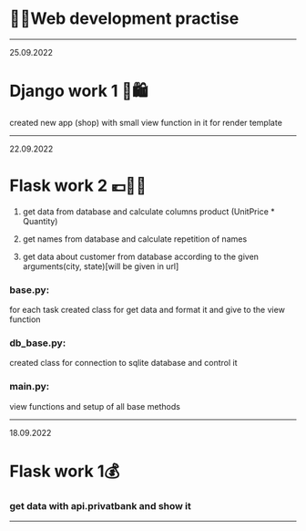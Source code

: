 # 👨‍💻Web development practise 
***
25.09.2022

Django work 1 🛒🛍
====

created new app (shop) with small view function in it for render template

***

22.09.2022

Flask work 2 💶👱🏪‍️
====

1) get data from database and calculate columns product (UnitPrice * Quantity)

2) get names from database and calculate repetition of names

3) get data about customer from database according to the given arguments(city, state)[will be given in url]


### base.py:

for each task created class for get data and format it and give to the view function

### db_base.py:

created class for connection to sqlite database and control it

### main.py:

view functions and setup of all base methods

***
18.09.2022

Flask work 1💰
====

### get data with api.privatbank and show it
***

